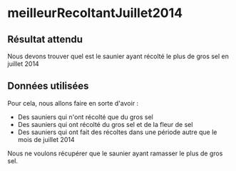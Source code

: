 # meilleurRecoltantJuillet2014

## Résultat attendu
Nous devons trouver quel est le saunier ayant récolté le plus de gros sel en juillet 2014

## Données utilisées

Pour cela, nous allons faire en sorte d'avoir :
- Des sauniers qui n'ont récolté que du gros sel
- Des sauniers qui ont récolté du gros sel et de la fleur de sel
- Des sauniers qui ont fait des récoltes dans une période autre que le mois de juillet 2014

Nous ne voulons récupérer que le saunier ayant ramasser le plus de gros sel.